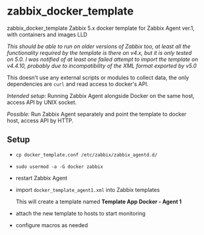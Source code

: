 # zabbix_docker_template
zabbix_docker_template
Zabbix 5.x docker template for Zabbix Agent ver.1, with containers and images LLD

_This should be able to run on older versions of Zabbix too, at least all the functionality required by the template is there on v4.x, but it is only tested on 5.0. 
I was notified of at least one failed attempt to import the template on v4.4.10, probably due to incompatibility of the XML format exported by v5.0_

This doesn't use any external scripts or modules to collect data, the only dependencies are `curl` and read access to docker's API.

*Intended setup:* Running Zabbix Agent alongside Docker on the same host, access API by UNIX socket.

*Possible:* Run Zabbix Agent separately and point the template to docker host, access API by HTTP.

## Setup
- `cp docker_template.conf /etc/zabbix/zabbix_agentd.d/`
- `sudo usermod -a -G docker zabbix`
- restart Zabbix Agent
- import `docker_template_agent1.xml` into Zabbix templates
    
    This will create a template named **Template App Docker - Agent 1**

- attach the new template to hosts to start monitoring
- configure macros as needed
